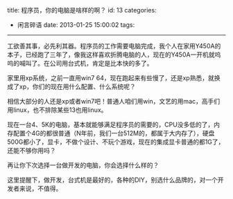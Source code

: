 title: 程序员，你的电脑是啥样的啊？
id: 13
categories:
  - 闲言碎语
date: 2013-01-25 15:00:02
tags:
---

工欲善其事，必先利其器。程序员的工作需要电脑完成，我个人在家用Y450A的本子，已经跑了三年了，像我这样喜欢折腾电脑的人，现在的Y450A一开机就呜呜的喊叫了。在公司用台式机，肯定是比本快的多了。
</br>

家里用xp系统，之前一直用win7 64，现在跑起来有些慢了，还是xp熟悉，就换成了xp，你们的现在用什么配置、什么系统呢？

相信大部分的人还是xp或者win7吧！普通人咱们用win，文艺的用mac，高手们用linux，也不排除某些13也用linux。

<span>现在一台4、5K的电脑，基本就能够满足程序员的需要的，CPU没多低的了，内存配置个4G的都很普通（N年前，我们一台512M的，都属于大内存了），硬盘500G都小了，显卡，不做个设计、不玩个游戏，现在的集成显卡普通的都1G了，还能不够你用吗？</span>
</br>

<span>再让你下次选择一台做开发的电脑，你会选择什么样的？</span>

<span>这里提醒下，做开发，台式机是最好的，各种的DIY，别选什么品牌的，对一个开发者来说，不值得。</span>